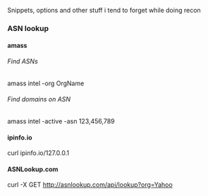Snippets, options and other stuff i tend to forget while doing recon 


### ASN lookup 

#### amass 

###### Find ASNs 
amass intel -org OrgName

###### Find domains on ASN
amass intel -active -asn 123,456,789

#### ipinfo.io
curl ipinfo.io/127.0.0.1

#### ASNLookup.com 
curl -X GET http://asnlookup.com/api/lookup?org=Yahoo
